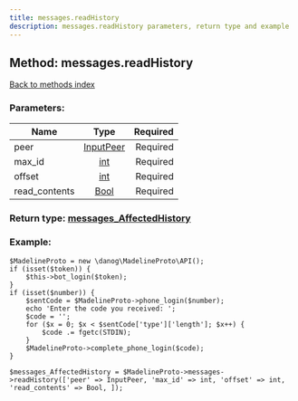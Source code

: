 ```yaml
---
title: messages.readHistory
description: messages.readHistory parameters, return type and example
---
```

## Method: messages.readHistory  
[Back to methods index](index.md)


### Parameters:

| Name     |    Type       | Required |
|----------|:-------------:|---------:|
|peer|[InputPeer](../types/InputPeer.md) | Required|
|max\_id|[int](../types/int.md) | Required|
|offset|[int](../types/int.md) | Required|
|read\_contents|[Bool](../types/Bool.md) | Required|


### Return type: [messages\_AffectedHistory](../types/messages_AffectedHistory.md)

### Example:


```
$MadelineProto = new \danog\MadelineProto\API();
if (isset($token)) {
    $this->bot_login($token);
}
if (isset($number)) {
    $sentCode = $MadelineProto->phone_login($number);
    echo 'Enter the code you received: ';
    $code = '';
    for ($x = 0; $x < $sentCode['type']['length']; $x++) {
        $code .= fgetc(STDIN);
    }
    $MadelineProto->complete_phone_login($code);
}

$messages_AffectedHistory = $MadelineProto->messages->readHistory(['peer' => InputPeer, 'max_id' => int, 'offset' => int, 'read_contents' => Bool, ]);
```
